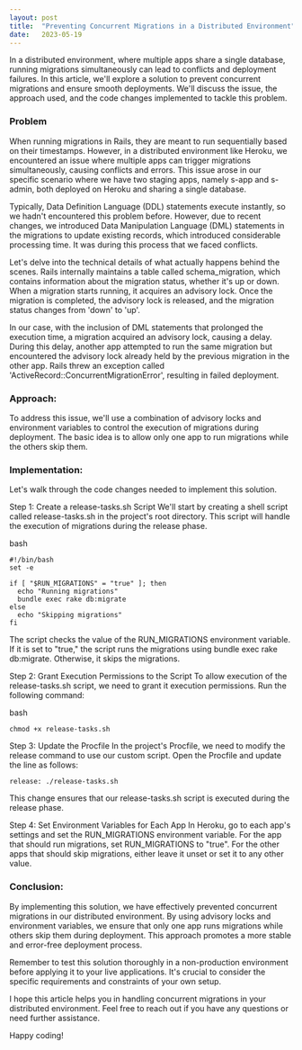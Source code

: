 ```yaml
---
layout: post
title:  "Preventing Concurrent Migrations in a Distributed Environment"
date:   2023-05-19
---
```


<p class="intro"><span class="dropcap">I</span>n a distributed environment, where multiple apps share a single database, running migrations simultaneously can lead to conflicts and deployment failures. In this article, we'll explore a solution to prevent concurrent migrations and ensure smooth deployments. We'll discuss the issue, the approach used, and the code changes implemented to tackle this problem.</p>


### Problem

When running migrations in Rails, they are meant to run sequentially based on their timestamps. However, in a distributed environment like Heroku, we encountered an issue where multiple apps can trigger migrations simultaneously, causing conflicts and errors. This issue arose in our specific scenario where we have two staging apps, namely s-app and s-admin, both deployed on Heroku and sharing a single database.

Typically, Data Definition Language (DDL) statements execute instantly, so we hadn't encountered this problem before. However, due to recent changes, we introduced Data Manipulation Language (DML) statements in the migrations to update existing records, which introduced considerable processing time. It was during this process that we faced conflicts.

Let's delve into the technical details of what actually happens behind the scenes. Rails internally maintains a table called <span class="highlights">schema_migration</span>, which contains information about the migration status, whether it's <span class="highlights">up</span> or <span class="highlights">down</span>. When a migration starts running, it acquires an advisory lock. Once the migration is completed, the advisory lock is released, and the migration status changes from 'down' to 'up'.

In our case, with the inclusion of DML statements that prolonged the execution time, a migration acquired an advisory lock, causing a delay. During this delay, another app attempted to run the same migration but encountered the advisory lock already held by the previous migration in the other app. Rails threw an exception called <span class="highlights">'ActiveRecord::ConcurrentMigrationError'</span>, resulting in failed deployment.


### Approach:
To address this issue, we'll use a combination of advisory locks and environment variables to control the execution of migrations during deployment. The basic idea is to allow only one app to run migrations while the others skip them.

### Implementation:
Let's walk through the code changes needed to implement this solution.

Step 1: Create a release-tasks.sh Script
We'll start by creating a shell script called release-tasks.sh in the project's root directory. This script will handle the execution of migrations during the release phase.

bash
```
#!/bin/bash
set -e

if [ "$RUN_MIGRATIONS" = "true" ]; then
  echo "Running migrations"
  bundle exec rake db:migrate
else
  echo "Skipping migrations"
fi
```

The script checks the value of the RUN_MIGRATIONS environment variable. If it is set to "true," the script runs the migrations using bundle exec rake db:migrate. Otherwise, it skips the migrations.

Step 2: Grant Execution Permissions to the Script
To allow execution of the release-tasks.sh script, we need to grant it execution permissions. Run the following command:

bash
```
chmod +x release-tasks.sh
```
Step 3: Update the Procfile
In the project's Procfile, we need to modify the release command to use our custom script. Open the Procfile and update the line as follows:

```
release: ./release-tasks.sh
```

This change ensures that our release-tasks.sh script is executed during the release phase.

Step 4: Set Environment Variables for Each App
In Heroku, go to each app's settings and set the <span class="highlights">RUN_MIGRATIONS</span> environment variable. For the app that should run migrations, set <span class="highlights">RUN_MIGRATIONS</span> to "true". For the other apps that should skip migrations, either leave it unset or set it to any other value.

### Conclusion:
By implementing this solution, we have effectively prevented concurrent migrations in our distributed environment. By using advisory locks and environment variables, we ensure that only one app runs migrations while others skip them during deployment. This approach promotes a more stable and error-free deployment process.

Remember to test this solution thoroughly in a non-production environment before applying it to your live applications. It's crucial to consider the specific requirements and constraints of your own setup.

I hope this article helps you in handling concurrent migrations in your distributed environment. Feel free to reach out if you have any questions or need further assistance.

Happy coding!